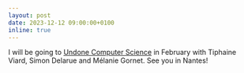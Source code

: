 ```yaml
---
layout: post
date: 2023-12-12 09:00:00+0100
inline: true
---
```


I will be going to [Undone Computer Science](https://undonecs.sciencesconf.org/) in February with Tiphaine Viard, Simon Delarue and Mélanie Gornet. See you in Nantes!
